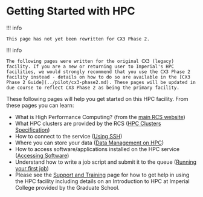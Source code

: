 # Getting Started with HPC

!!! info

    This page has not yet been rewritten for CX3 Phase 2.

!!! info

    The following pages were written for the original CX3 (legacy) facility. If you are a new or returning user to Imperial's HPC facilities, we would strongly recommend that you use the CX3 Phase 2 facility instead - details on how to do so are available in the [CX3 Phase 2 Guide](../pilot/cx3-phase2.md). These pages will be updated in due course to reflect CX3 Phase 2 as being the primary facility.

These following pages will help you get started on this HPC facility. From these pages you can learn:

* What is High Performance Computing? (from the [main RCS website](https://www.imperial.ac.uk/admin-services/ict/self-service/research-support/rcs/))
* What HPC clusters are provided by the RCS ([HPC Clusters Specification](../cluster-specification.md))
* How to connect to the service ([Using SSH](./using-ssh.md))
* Where you can store your data ([Data Management on HPC](./data-management-on-hpc.md))
* How to access software/applications installed on the HPC service ([Accessing Software](./accessing-software.md))
* Understand how to write a job script and submit it to the queue ([Running your first job](./running-your-first-job.md))
* Please see the [Support and Training](../../support/index.md) page for how to get help in using the HPC facility including details on an Introduction to HPC at Imperial College provided by the Graduate School.
